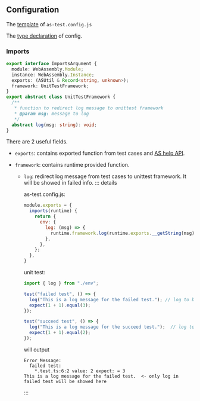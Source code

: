 ## Configuration

The [template](https://github.com/wasm-ecosystem/assemblyscript-unittest-framework/blob/main/example/as-test.config.js) of `as-test.config.js`

The [type declaration](https://github.com/wasm-ecosystem/assemblyscript-unittest-framework/blob/main/config.d.ts) of config.

### Imports

```typescript
export interface ImportsArgument {
  module: WebAssembly.Module;
  instance: WebAssembly.Instance;
  exports: (ASUtil & Record<string, unknown>);
  framework: UnitTestFramework;
}
export abstract class UnitTestFramework {
  /**
   * function to redirect log message to unittest framework
   * @param msg: message to log
   */
  abstract log(msg: string): void;
}
```

There are 2 useful fields.

- `exports`: contains exported function from test cases and [AS help API](https://github.com/AssemblyScript/assemblyscript/blob/3defefd5b09248d697a2e6bd1e7201c0cf98def1/lib/loader/index.d.ts#L23).
- `framework`: contains runtime provided function.</br>

  - `log`: redirect log message from test cases to unittest framework. It will be showed in failed info.
    ::: details

    as-test.config.js:

    ```javascript
    module.exports = {
      imports(runtime) {
        return {
          env: {
            log: (msg) => {
              runtime.framework.log(runtime.exports.__getString(msg));
            },
          },
        };
      },
    }
    ```

    unit test:

    ```typescript
    import { log } from "./env";

    test("failed test", () => {
      log("This is a log message for the failed test."); // log to be redirect
      expect(1 + 1).equal(3);
    });

    test("succeed test", () => {
      log("This is a log message for the succeed test.");  // log to be redirect
      expect(1 + 1).equal(2);
    });
    ```

    will output

    ```
    Error Message:
      failed test:
        *.test.ts:6:2 value: 2 expect: = 3
    This is a log message for the failed test.  <- only log in failed test will be showed here
    ```

    :::
